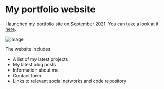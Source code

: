 # My portfolio website

I launched my portfolio site on September 2021. You can take a look at it [here](https://www.damiandemasi.com/).

![image](https://user-images.githubusercontent.com/12278078/134096402-fb64c54f-6b04-4921-8968-580e841b06b7.png)

The website includes:
- A list of my latest projects
- My latest blog posts
- Information about me
- Contact form
- Links to relevant social networks and code repository
